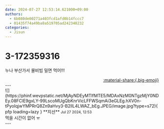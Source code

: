 ```yaml
---
date: 2024-07-27 12:53:14.621000+09:00
authors:
  - 6b080de00271a403fcd1afd0b14fccc7
  - 01435f74a49ba8a519705ad242348232
categories:
  - Jisun
---
```


# 3-172359316

<div class="post-container" markdown="1">
<div class="content-container md-sidebar__scrollwrap" markdown="1">

누나 부산가서 물비빔 밀면 먹어!!!

</div>
</div>

<div style="text-align: right;" markdown="1">
<a href="https://weverse.io/fromis9/fanpost/3-172359316" style="text-align: right;">:material-share:{.big-emoji}</a>
</div>
---

<div class="comments-container md-sidebar__scrollwrap" markdown="1">
<div class="comment" markdown="1">
<div class='id-container' markdown="1">
![](https://phinf.wevpstatic.net/MjAyNDEyMTlfMTE5/MDAxNzM0NTgzMjY0NDEy.08FClE9gxLY-99LscoMUgQbKnrVicLFFWSqmAi3eGLEg.hXV0n-tPyoIqjwYMPRrQ8Zn9aHvy3-B2llL4LWAZ_bEg.JPEG/image.jpg?type=s72){ pfp loading=lazy }
**<span class="artist">지선</span>** <small>Jul 27 2024, 12:53</small><br>
</div>
<div class='comment-body' markdown="1">
먹을 시간이 없어 ㅠ
</div>
</div>
</div>
---
